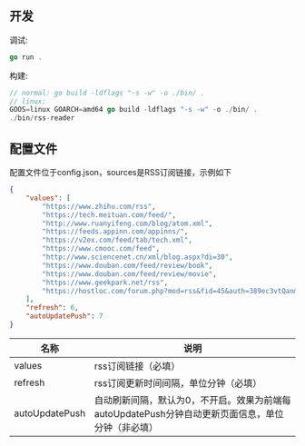 ## 开发

调试: 

```go
go run .
```

构建: 

```go
// normal: go build -ldflags "-s -w" -o ./bin/ .
// linux: 
GOOS=linux GOARCH=amd64 go build -ldflags "-s -w" -o ./bin/ .
./bin/rss-reader
```

## 配置文件

配置文件位于config.json，sources是RSS订阅链接，示例如下

```json
{
    "values": [
        "https://www.zhihu.com/rss",
        "https://tech.meituan.com/feed/",
        "http://www.ruanyifeng.com/blog/atom.xml",
        "https://feeds.appinn.com/appinns/",
        "https://v2ex.com/feed/tab/tech.xml",
        "https://www.cmooc.com/feed",
        "http://www.sciencenet.cn/xml/blog.aspx?di=30",
        "https://www.douban.com/feed/review/book",
        "https://www.douban.com/feed/review/movie",
        "https://www.geekpark.net/rss",
        "https://hostloc.com/forum.php?mod=rss&fid=45&auth=389ec3vtQanmEuRoghE%2FpZPWnYCPmvwWgSa7RsfjbQ%2BJpA%2F6y6eHAx%2FKqtmPOg"
    ],
    "refresh": 6,
    "autoUpdatePush": 7
}
```

名称 | 说明
-|-
values | rss订阅链接（必填）
refresh | rss订阅更新时间间隔，单位分钟（必填）
autoUpdatePush | 自动刷新间隔，默认为0，不开启。效果为前端每autoUpdatePush分钟自动更新页面信息，单位分钟（非必填）

